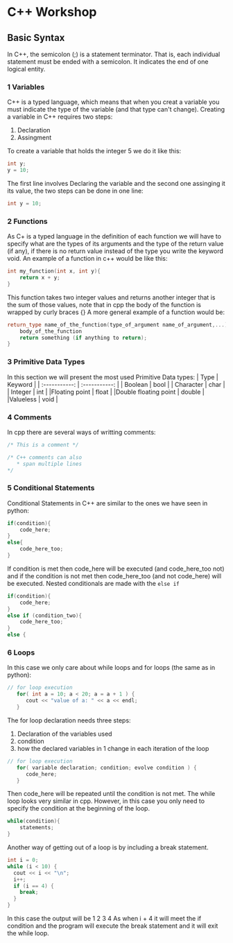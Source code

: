 # C++ Workshop
## Basic Syntax
In C++, the semicolon (;) is a statement terminator. That is, each individual statement must be ended with a semicolon. It indicates the end of one logical entity.
### 1 Variables
C++ is a typed language, which means that when you creat a variable you must indicate the type of the variable (and that type can't change).
Creating a variable in C++ requires two steps:
1. Declaration
2. Assingment 

To create a variable that holds the integer 5 we do it like this:
```cpp
int y;
y = 10;

```
The first line involves Declaring the variable and the second one assinging it its value, the two steps can be done in one line:
```cpp
int y = 10;

```
### 2 Functions
As C+ is a typed language in the definition of each function we will have to specify what are the types of its arguments and the type of the return value (if any), if there is no return value instead of the type you write the keyword void.
An example of a function in c++ would be like this:
```cpp
int my_function(int x, int y){
    return x + y;
}

```
This function takes two integer values and returns another integer that is the sum of those values, note that in cpp the body of the function is wrapped by curly braces {}
A more general example of a function would be:
```cpp
return_type name_of_the_function(type_of_argument name_of_argument,...){
    body_of_the_function
    return something (if anything to return);
}
```
### 3 Primitive Data Types
In this section we will present the most used Primitive Data types:
| Type      | Keyword |
| :-----------: | :-----------: |
| Boolean      | bool       |
| Character   | char        |
| Integer   | int        |
|Floating point 	 | float |
|Double floating point |	double |
|Valueless 	| void |
### 4 Comments
In cpp there are several ways of writting comments:
```cpp
/* This is a comment */

/* C++ comments can also
   * span multiple lines
*/
```
### 5 Conditional Statements
Conditional Statements in C++ are similar to the ones we have seen in python:
```cpp
if(condition){
    code_here;
}
else{
    code_here_too;
}
```
If condition is met then code_here will be executed (and code_here_too not) and if the condition is not met then code_here_too (and not code_here) will be executed.
Nested conditionals are made with the ```else if``` 
```cpp
if(condition){
    code_here;
}
else if (condition_two){
    code_here_too;
}
else {
```
### 6 Loops
In this case we only care about while loops and for loops (the same as in python):
```cpp
// for loop execution
   for( int a = 10; a < 20; a = a + 1 ) {
      cout << "value of a: " << a << endl;
   }
```
The for loop declaration needs three steps:
1. Declaration of the variables used
2. condition 
3. how the declared variables in 1 change in each iteration of the loop
```cpp
// for loop execution
   for( variable declaration; condition; evolve condition ) {
      code_here;
   }
```
Then code_here will be repeated until the condition is not met.
The while loop looks very similar in cpp. However, in this case you only need to specify the condition at the beginning of the loop.
```cpp
while(condition){
    statements;
}
```
Another way of getting out of a loop is by including a break statement.
```cpp
int i = 0;
while (i < 10) {
  cout << i << "\n";
  i++;
  if (i == 4) {
    break;
  }
} 
```
In this case the output will be 
1
2
3
4
As when i + 4 it will meet the if condition and the program will execute the break statement and it will exit the while loop.

